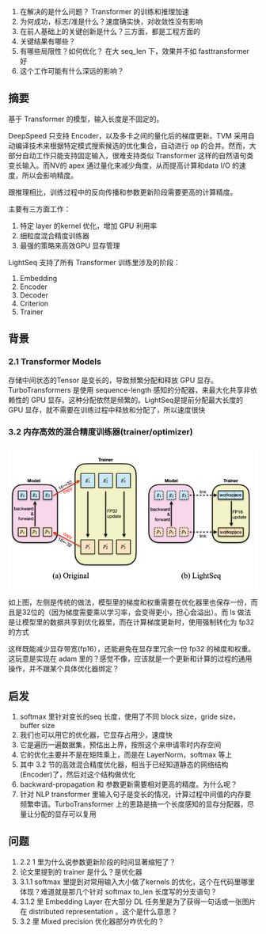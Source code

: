 1. 在解决的是什么问题？ Transformer 的训练和推理加速
2. 为何成功，标志/准是什么？速度确实快，对收敛性没有影响
3. 在前人基础上的关键创新是什么？三方面，都是工程方面的 
4. 关键结果有哪些？
5. 有哪些局限性？如何优化？ 在大 seq_len 下，效果并不如 fasttransformer 好
6. 这个工作可能有什么深远的影响？

## 摘要
基于 Transformer 的模型，输入长度是不固定的。

DeepSpeed 只支持 Encoder，以及多卡之间的量化后的梯度更新。TVM 采用自动编译技术来根据特定模式搜索候选的优化集合，自动进行 op 的合并。然而，大部分自动工作只能支持固定输入，很难支持类似 Transformer 这样的自然语句类变长输入。而NV的 apex 通过量化来减少角度，从而提高计算和data I/O 的速度，所以会影响精度。

跟推理相比，训练过程中的反向传播和参数更新阶段需要更高的计算精度。

主要有三方面工作：

1. 特定 layer 的kernel 优化，增加 GPU 利用率
2. 细粒度混合精度训练器
3. 最强的策略来高效GPU 显存管理

LightSeq 支持了所有 Transformer 训练里涉及的阶段：

1. Embedding
2. Encoder
3. Decoder
4. Criterion
5. Trainer

## 背景

### 2.1 Transformer Models
存储中间状态的Tensor 是变长的，导致频繁分配和释放 GPU 显存。TurboTransformers 是使用 sequence-length 感知的分配器，来最大化共享非依赖性的 GPU 显存。这种分配依然是频繁的。LightSeq是提前分配最大长度的 GPU 显存，就不需要在训练过程中释放和分配了，所以速度很快

### 3.2 内存高效的混合精度训练器(trainer/optimizer)
![](./imgs/mixed-precision-trainer.png)

如上图，左侧是传统的做法，模型里的梯度和权重需要在优化器里也保存一份，而且是32位的（因为梯度需要乘以学习率，会变得更小，担心会溢出）。而 ls 做法是让模型里的数据共享到优化器里，而在计算梯度更新时，使用强制转化为 fp32 的方式

这样既能减少显存带宽(fp16），还能避免在显存里冗余一份 fp32 的梯度和权重。这玩意是实现在 adam 里的？感觉不像，应该就是一个更新和计算的过程的通用操作，并不跟某个具体优化器绑定？

## 启发
1. softmax 里针对变长的seq 长度，使用了不同 block size，gride size，buffer size
2. 我们也可以用它的优化器，它显存占用少，速度快
3. 它是遍历一遍数据集，预估出上界，按照这个来申请零时内存空间
4. 它的优化主要并不是在矩阵乘上，而是在 LayerNorm，softmax 等上
5. 其中 3.2 节的高效混合精度优化器，相当于已经知道静态的网络结构(Encoder)了，然后对这个结构做优化
6. backward-propagation 和 参数更新需要相对更高的精度。为什么呢？
7. 针对 NLP transformer 里输入句子是变长的情况，计算过程中间值的内存要频繁申请。TurboTransformer 上的思路是搞一个长度感知的显存分配器，尽量让分配的显存可以复用

## 问题
1. 2.2 1 里为什么说参数更新阶段的时间显著缩短了？
2. 论文里提到的 trainer 是什么？是优化器
3. 3.1.1 softmax 里提到对常用输入大小做了kernels 的优化，这个在代码里哪里体现？难道就是那几个针对 softmax to_len 长度写的分支语句？
4. 3.1.2 里 Embedding Layer 在大部分 DL 任务里是为了获得一句话或一张图片在 distributed representation 。这个是什么意思？
5. 3.2 里 Mixed precision 优化器部分咋优化的？
